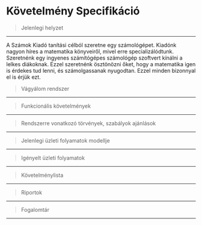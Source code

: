 # Követelmény Specifikáció

>Jelenlegi helyzet
---
A Számok Kiadó tanítási célból szeretne egy számológépet. Kiadónk nagyon híres a matematika könyveiről, mivel erre specializálódtunk.
Szeretnénk egy ingyenes számítógépes számológép szoftvert kínálni a lelkes diákoknak. Ezzel szeretnénk ösztönözni őket, hogy a 
matematika igen is érdekes tud lenni, és számolgassanak nyugodtan. Ezzel minden bizonnyal el is érjük ezt.

>Vágyálom rendszer
---

>Funkcionális követelmények
---

>Rendszerre vonatkozó törvények, szabályok ajánlások
---

>Jelenlegi üzleti folyamatok modellje
---

>Igényelt üzleti folyamatok
---

>Követelménylista
---

>Riportok
---

>Fogalomtár
---